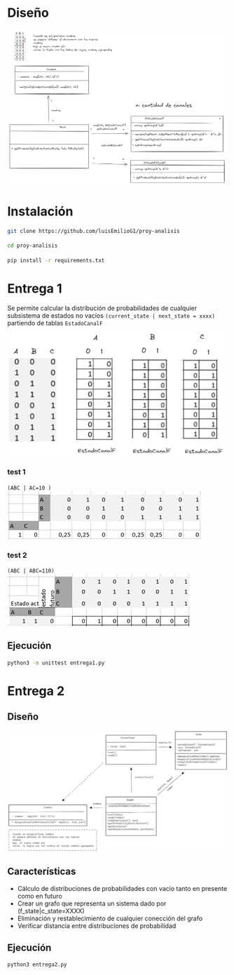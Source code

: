 # Diseño
![alt text](imgs/image-3.png)
# Instalación
```bash
git clone https://github.com/luisEmilioG1/proy-analisis

cd proy-analisis

pip install -r requirements.txt
```
# Entrega 1
Se permite calcular la distribución de probabilidades de cualquier subsistema de estados no vacíos `(current_state | next_state = xxxx)` partiendo de tablas `EstadoCanalF`
![alt text](imgs/image.png)

### test 1
`(ABC | AC=10 )` 
![alt text](imgs/image-1.png)
### test 2
`(ABC | ABC=110)`
![alt text](imgs/image-2.png)

## Ejecución
```bash
python3 -m unittest entrega1.py
```

# Entrega 2
## Diseño
![alt text](imgs/desing2.png)

## Características
* Cálculo de distribuciones de probabilidades con vacío tanto en presente como en futuro
* Crear un grafo que representa un sistema dado por (f_state|c_state=XXXX)
* Eliminación y restablecimiento de cualquier conección del grafo  
* Verificar distancia entre distribuciones de probabilidad

## Ejecución
```bash
python3 entrega2.py
```